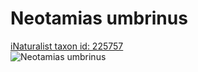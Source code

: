 
Neotamias umbrinus
==================
  
[iNaturalist taxon id: 225757](https://www.inaturalist.org/taxa/225757)  
![Neotamias umbrinus](https://inaturalist-open-data.s3.amazonaws.com/photos/20928607/medium.jpg)